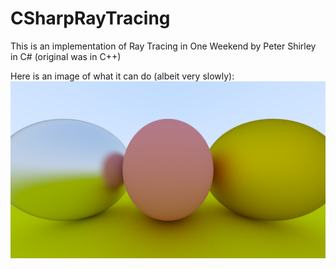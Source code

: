 # CSharpRayTracing

This is an implementation of Ray Tracing in One Weekend by Peter Shirley in C# (original was in C++)

Here is an image of what it can do (albeit very slowly):  
<img src="raytracing.png" width="600" height=auto />
